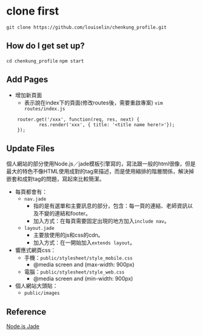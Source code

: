 # clone first #

```git clone https://github.com/louiselin/chenkung_profile.git```


## How do I get set up? ##

```cd chenkung_profile```
```npm start```



## Add Pages ##
* 增加新頁面
    - 表示說在index下的頁面(修改routes後，需要重啟專案)
        ```vim routes/index.js```
```
    router.get('/xxx', function(req, res, next) {
            res.render('xxx', { title: '<title name here!>'});
    });
```


## Update Files ##
個人網站的部分使用Node.js／jade模板引擎寫的，寫法跟一般的html很像，但是最大的特色不像HTML使用成對的tag來描述，而是使用縮排的階層關係，解決掉嵌套和成對tag的問題，寫起來比較簡潔。

* 每頁都會有：
    * ```nav.jade```
      * 指的是有選單和主要訊息的部分，包含：每一頁的連結、老師資訊以及不變的連結和footer。
      * 加入方式：在每頁需要固定出現的地方加入```include nav```。
    * ```layout.jade```
      * 主要放使用的js和css的cdn。
      * 加入方式：在一開始加入```extends layout```。
* 響應式網頁css：
    * 手機：```public/stylesheet/style_mobile.css```
        *  @media screen and (max-width: 900px)
    * 電腦：```public/stylesheet/style_web.css```
        * @media screen and (min-width: 900px)
* 個人網站大頭貼：
    * ```public/images```
## Reference ##
[Node.js Jade](https://www.npmjs.com/package/jade)
